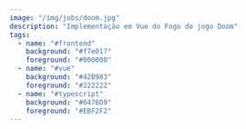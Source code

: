 ```yaml
---
image: "/img/jobs/doom.jpg"
description: "Implementação em Vue do Fogo do jogo Doom"
tags:
  - name: "#frontend"
    background: "#f7e017"
    foreground: "#000000"
  - name: "#vue"
    background: "#42B983"
    foreground: "#222222"
  - name: "#typescript"
    background: "#0476D9"
    foreground: "#EBF2F2"
---
```

